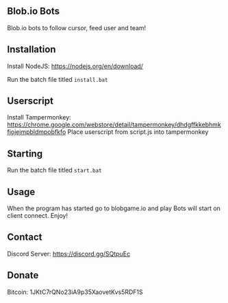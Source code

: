 ## Blob.io Bots

Blob.io bots to follow cursor, feed user and team!

## Installation

Install NodeJS: https://nodejs.org/en/download/

Run the batch file titled `install.bat`

## Userscript

Install Tampermonkey: https://chrome.google.com/webstore/detail/tampermonkey/dhdgffkkebhmkfjojejmpbldmpobfkfo
Place userscript from script.js into tampermonkey

## Starting

Run the batch file titled `start.bat`

## Usage

When the program has started go to blobgame.io and play
Bots will start on client connect.
Enjoy!

## Contact

Discord Server: https://discord.gg/SQtpuEc

## Donate

Bitcoin: 1JKtC7rQNo23iA9p35XaovetKvs5RDF1S

